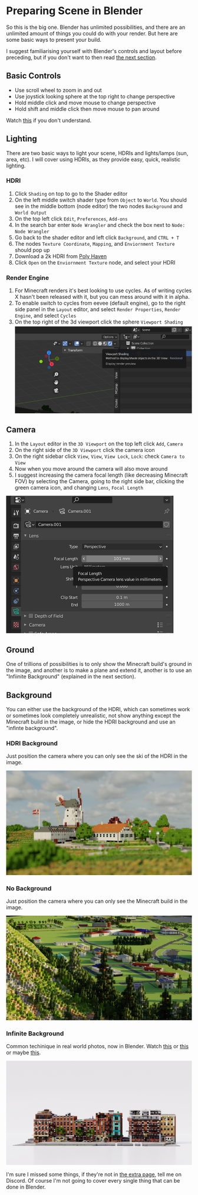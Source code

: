 <!---
title: Preparing Scene in Blender
path: /buildtheearth/rendering/blender
version: 1.0.0
authors:
    - @VapoR
--->

# Preparing Scene in Blender

So this is the big one. Blender has unlimited possibilities, and there are an unlimited amount of things you could do with your render. But here are some basic ways to present your build.  

I suggest familiarising yourself with Blender's controls and layout before preceding, but if you don't want to then read [the next section](#basic-controls).

## Basic Controls

- Use scroll wheel to zoom in and out
- Use joystick looking sphere at the top right to change perspective
- Hold middle click and move mouse to change perspective
- Hold shift and middle click then move mouse to pan around

Watch [this](https://www.youtube.com/watch?v=K6Sm7DAPTGE) if you don't understand.

## Lighting

There are two basic ways to light your scene, HDRIs and lights/lamps (sun, area, etc). I will cover using HDRIs, as they provide easy, quick, realistic lighting.

### HDRI

1. Click `Shading` on top to go to the Shader editor
2. On the left middle switch shader type from `Object` to `World`. You should see in the middle bottom (node editor) the two nodes `Background` and `World Output`
3. On the top left click `Edit`, `Preferences`, `Add-ons`
4. In the search bar enter `Node Wrangler` and check the box next to `Node: Node Wrangler`
5. Go back to the shader editor and left click `Background`, and `CTRL + T`
6. The nodes `Texture Coordinate`, `Mapping`, and `Enviornment Texture` should pop up
7. Download a 2k HDRI from [Poly Haven](https://polyhaven.com/hdris)
8. Click `Open` on the `Enviornment Texture` node, and select your HDRI

### Render Engine

1. For Minecraft renders it's best looking to use cycles. As of writing cycles X hasn't been released with it, but you can mess around with it in alpha.
2. To enable switch to cycles from eevee (default engine), go to the right side panel in the `Layout` editor, and select `Render Properties`, `Render Engine`, and select `Cycles`
3. On the top right of the 3d viewport click the sphere `Viewport Shading`
![Viewport Shading](../../../../images/viewport_shading.png)

## Camera

1. In the `Layout` editor in the `3D Viewport` on the top left click `Add`, `Camera`
2. On the right side of the `3D Viewport` click the camera icon
3. On the right sidebar click `View`, `View`, `View Lock`, `Lock`: check `Camera to View`
4. Now when you move around the camera will also move around
5. I suggest increasing the camera focal length (like decreasing Minecraft FOV) by selecting the Camera, going to the right side bar, clicking the green camera icon, and changing `Lens`, `Focal Length`

![Camera Focal Length](../../../../images/camera_focal_length.png)

## Ground

One of trillions of possibilities is to only show the Minecraft build's ground in the image, and another is to make a plane and extend it, another is to use an "Infiinite Background" (explained in the next section).
## Background

You can either use the background of the HDRI, which can sometimes work or sometimes look completely unrealistic, not show anything except the Minecraft build in the image, or hide the HDRI background and use an "infinte background".

### HDRI Background

Just position the camera where you can only see the ski of the HDRI in the image.

![Example](../../../../images/drybol.png)

### No Background

Just position the camera where you can only see the Minecraft build in the image.

![Example](../../../../images/kirk_iceland.png)

### Infinite Background

Common techinique in real world photos, now in Blender. Watch [this](https://www.youtube.com/watch?v=1kULKsUEctw) or [this](https://www.youtube.com/watch?v=5UCc3Z_-ibs) or maybe [this](https://www.youtube.com/watch?v=8FUzeMY6b18).

![Example](../../../../images/boston.png)

I'm sure I missed some things, if they're not in [the extra page](extra), tell me on Discord. Of course I'm not going to cover every single thing that can be done in Blender.